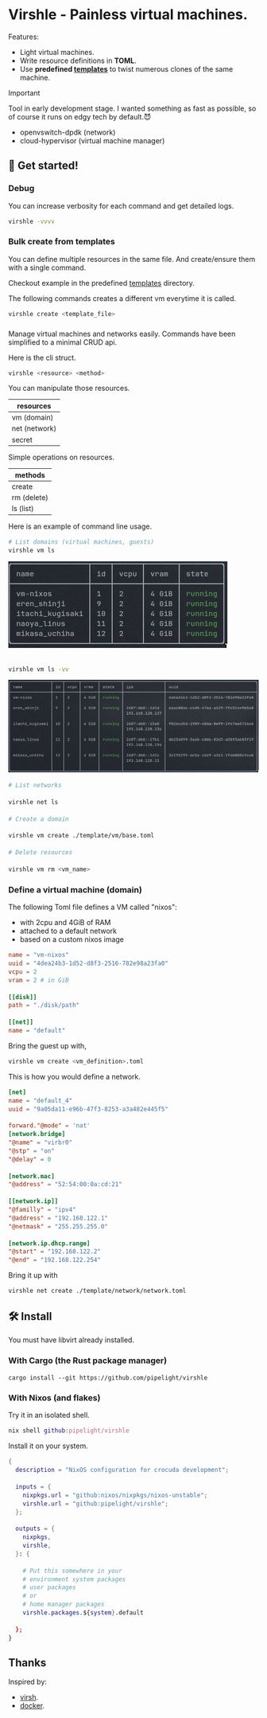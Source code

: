 # Virshle - Painless virtual machines.

Features:

- Light virtual machines.
- Write resource definitions in **TOML**.
- Use **predefined [templates](https://github.com/pipelight/virshle/templates)**
  to twist numerous clones of the same machine.

> [!IMPORTANT]  
> Tool in early development stage.
> I wanted something as fast as possible,
> so of course it runs on edgy tech by default.😈
>
> - openvswitch-dpdk (network)
> - cloud-hypervisor (virtual machine manager)

## 🚀 Get started!

### Debug

You can increase verbosity for each command and get detailed logs.

```sh
virshle -vvvv
```

### Bulk create from templates

You can define multiple resources in the same file.
And create/ensure them with a single command.

Checkout example in the predefined
[templates](https://github.com/pipelight/virshle/templates) directory.

The following commands creates a different vm everytime it is called.

```sh
virshle create <template_file>
```

###

Manage virtual machines and networks easily.
Commands have been simplified to a minimal CRUD api.

Here is the cli struct.

```sh
virshle <resource> <method>
```

You can manipulate those resources.

| resources     |
| ------------- |
| vm (domain)   |
| net (network) |
| secret        |

Simple operations on resources.

| methods     |
| ----------- |
| create      |
| rm (delete) |
| ls (list)   |

Here is an example of command line usage.

```sh
# List domains (virtual machines, guests)
virshle vm ls
```

![tables comparison](https://github.com/pipelight/virshle/blob/master/public/images/table_base.png)

```sh

virshle vm ls -vv
```

![tables comparison](https://github.com/pipelight/virshle/blob/master/public/images/table_ips.png)

```sh
# List networks

virshle net ls

# Create a domain

virshle vm create ./template/vm/base.toml

# Delete resources

virshle vm rm <vm_name>

```

### Define a virtual machine (domain)

The following Toml file defines a VM called "nixos":

- with 2cpu and 4GiB of RAM
- attached to a default network
- based on a custom nixos image

```toml
name = "vm-nixos"
uuid = "4dea24b3-1d52-d8f3-2516-782e98a23fa0"
vcpu = 2
vram = 2 # in GiB

[[disk]]
path = "./disk/path"

[[net]]
name = "default"

```

Bring the guest up with,

```sh
virshle vm create <vm_definition>.toml
```

This is how you would define a network.

```toml
[net]
name = "default_4"
uuid = "9a05da11-e96b-47f3-8253-a3a482e445f5"

forward."@mode" = 'nat'
[network.bridge]
"@name" = "virbr0"
"@stp" = "on"
"@delay" = 0

[network.mac]
"@address" = "52:54:00:0a:cd:21"

[[network.ip]]
"@familly" = "ipv4"
"@address" = "192.168.122.1"
"@netmask" = "255.255.255.0"

[network.ip.dhcp.range]
"@start" = "192.168.122.2"
"@end" = "192.168.122.254"
```

Bring it up with

```sh
virshle net create ./template/network/network.toml
```

## 🛠️ Install

You must have libvirt already installed.

### With Cargo (the Rust package manager)

```sh-vue
cargo install --git https://github.com/pipelight/virshle
```

### With Nixos (and flakes)

Try it in an isolated shell.

```nix
nix shell github:pipelight/virshle
```

Install it on your system.

```nix
{
  description = "NixOS configuration for crocuda development";

  inputs = {
    nixpkgs.url = "github:nixos/nixpkgs/nixos-unstable";
    virshle.url = "github:pipelight/virshle";
  };

  outputs = {
    nixpkgs,
    virshle,
  }: {

    # Put this somewhere in your
    # environment system packages
    # user packages
    # or
    # home manager packages
    virshle.packages.${system}.default

  };
}
```

## Thanks

Inspired by:

- [virsh](https://github.com/libvirt/libvirt).
- [docker](https://github.com/docker/compose).
